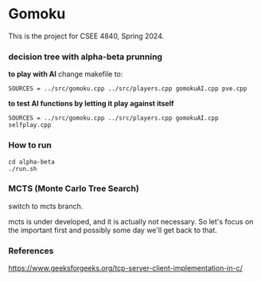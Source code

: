 # Gomoku
This is the project for CSEE 4840, Spring 2024.


### **decision tree with alpha-beta prunning**

**to play with AI**
change makefile to:
```
SOURCES = ../src/gomoku.cpp ../src/players.cpp gomokuAI.cpp pve.cpp
```

**to test AI functions by letting it play against itself**
```
SOURCES = ../src/gomoku.cpp ../src/players.cpp gomokuAI.cpp selfplay.cpp
```

### How to run
```
cd alpha-beta
./run.sh
```

### MCTS (Monte Carlo Tree Search) 

switch to mcts branch. 

mcts is under developed, and it is actually not necessary. So let's focus on the important first and possibly some day we'll get back to that.

### References
https://www.geeksforgeeks.org/tcp-server-client-implementation-in-c/